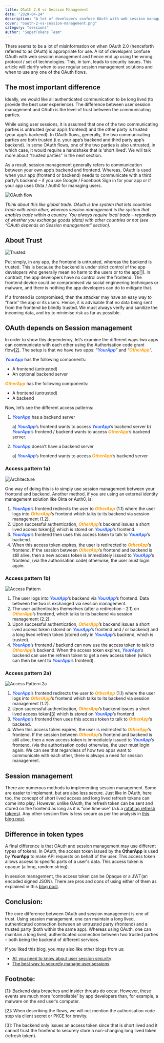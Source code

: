 ```yaml
---
title: OAuth 2.0 vs Session Management
date: "2020-04-24"
description: "A lot of developers confuse OAuth with web session management and hence end up using the wrong protocol. This article will clarify when to use what solution."
cover: "oauth-2-vs-session-management.png"
category: "sessions"
author: "SuperTokens Team"
---
```


There seems to be a lot of misinformation on when OAuth 2.0 (henceforth referred to as OAuth) is appropriate for use. A lot of developers confuse OAuth with web session management and hence end up using the wrong protocol / set of technologies. This, in turn, leads to security issues. This article will clarify when to use regular session management solutions and when to use any one of the OAuth flows.

## The most important difference

Ideally, we would like all authenticated communication to be long lived (to provide the best user experience). The difference between user session management and OAuth is the level of trust between the communicating parties.

While using user sessions, it is assumed that one of the two communicating parties is untrusted (your app’s frontend) and the other party is trusted (your app’s backend). In OAuth flows, generally, the two communicating parties are both trusted (i.e. your app’s backend and third party app’s backend). In some OAuth flows, one of the two parties is also untrusted, in which case, it would require a handshake that is ‘short lived’. We will talk more about “trusted parties” in the next section.

As a result, session management generally refers to communication between your own app’s backend and frontend. Whereas, OAuth is used when your app (frontend or backend) needs to communicate with a third party’s backend – if you use Google / Facebook Sign in for your app or if your app uses Okta / Auth0 for managing users.

![OAuth flow](./oauth_flow.png)

*Think about this like global trade. OAuth is the system that lets countries trade with each other, whereas session management is the system that enables trade within a country. You always require local trade – regardless of whether you exchange goods (data) with other countries or not (see “OAuth depends on Session management” section).*

## About Trust

![Trusted](./trust.png)

Put simply, in any app, the frontend is untrusted, whereas the backend is trusted. This is because the backend is under strict control of the app developers who generally mean no harm to the users or to the app[[1]](#footnote). In contrast, the app developers have no control over the frontend. The frontend device could be compromised via social engineering techniques or malware, and there is nothing the app developers can do to mitigate that.

If a frontend is compromised, then the attacker may have an easy way to “harm” the app or its users. Hence, it is advisable that no data being sent from the frontend be blindly trusted. We must always verify and sanitize the incoming data, and try to minimise risk as far as possible.

## OAuth depends on Session management

In order to show this dependency, let’s examine the different ways two apps can communicate with each other using the Authorisation code grant flow[[2]](#footnote). The setup is that we have two apps: “<span style="color:#36f; font-weight: bold; font-style: italic">YourApp</span>” and “<span style="color:#ff9f09; font-weight: bold; font-style: italic">OtherApp</span>”.

<span style="color:#36f; font-weight: bold; font-style: italic">YourApp</span> has the following components:

- A frontend (untrusted)
- An optional backend server

<span style="color:#ff9f09; font-weight: bold; font-style: italic">OtherApp</span> has the following components:

- A frontend (untrusted)
- A backend

Now, let’s see the different access patterns:

1. <span style="color:#36f; font-weight: bold; font-style: italic">YourApp</span> has a backend server

    a) <span style="color:#36f; font-weight: bold; font-style: italic">YourApp</span>’s frontend wants to access <span style="color:#36f; font-weight: bold; font-style: italic">YourApp</span>’s backend server
    b) <span style="color:#36f; font-weight: bold; font-style: italic">YourApp</span>’s frontend / backend wants to access <span style="color:#ff9f09; font-weight: bold; font-style: italic">OtherApp</span>’s backend server.

2. <span style="color:#36f; font-weight: bold; font-style: italic">YourApp</span> doesn’t have a backend server

    a) <span style="color:#36f; font-weight: bold; font-style: italic">YourApp</span>’s frontend wants to access <span style="color:#ff9f09; font-weight: bold; font-style: italic">OtherApp</span>’s backend server

### Access pattern 1a)

![Architecture](./architecture.png)

One way of doing this is to simply use session management between your frontend and backend. Another method, if you are using an external identity management solution like Okta or Auth0, is:

1. <span style="color:#36f; font-weight: bold; font-style: italic">YourApp</span>’s frontend redirects the user to <span style="color:#ff9f09; font-weight: bold; font-style: italic">OtherApp</span> (1.1) where the user logs into <span style="color:#ff9f09; font-weight: bold; font-style: italic">OtherApp</span>’s frontend which talks to its backend via session management (1.2).
2. Upon successful authentication, <span style="color:#ff9f09; font-weight: bold; font-style: italic">OtherApp</span>’s backend issues a short lived access token[[3]](#footnote) which is stored on <span style="color:#36f; font-weight: bold; font-style: italic">YourApp</span>’s frontend.
3. <span style="color:#36f; font-weight: bold; font-style: italic">YourApp</span>’s frontend then uses this access token to talk to <span style="color:#36f; font-weight: bold; font-style: italic">YourApp</span>’s backend.
4. When this access token expires, the user is redirected to <span style="color:#ff9f09; font-weight: bold; font-style: italic">OtherApp</span>’s frontend. If the session between <span style="color:#ff9f09; font-weight: bold; font-style: italic">OtherApp</span>’s frontend and backend is still alive, then a new access token is immediately issued to <span style="color:#36f; font-weight: bold; font-style: italic">YourApp</span>’s frontend, (via the authorisation code) otherwise, the user must login again.

### Access pattern 1b)

![Access Pattern](./access_pattern_a.png)

1. The user logs into <span style="color:#36f; font-weight: bold; font-style: italic">YourApp</span>’s backend via <span style="color:#36f; font-weight: bold; font-style: italic">YourApp</span>’s frontend. Data between the two is exchanged via session management.
2. The user authenticates themselves (after a redirection – 2.1) on <span style="color:#ff9f09; font-weight: bold; font-style: italic">OtherApp</span>’s frontend, which talks to its backend via session management (2.2).
3. Upon successful authentication, <span style="color:#ff9f09; font-weight: bold; font-style: italic">OtherApp</span>’s backend issues a short lived access token (stored on <span style="color:#36f; font-weight: bold; font-style: italic">YourApp</span>’s frontend and / or backend) and a long lived refresh token (stored only in <span style="color:#36f; font-weight: bold; font-style: italic">YourApp</span>’s backend, which is trusted).
4. <span style="color:#36f; font-weight: bold; font-style: italic">YourApp</span>’s frontend / backend can now use the access token to talk to <span style="color:#ff9f09; font-weight: bold; font-style: italic">OtherApp</span>’s backend. When the access token expires, <span style="color:#36f; font-weight: bold; font-style: italic">YourApp</span>’s backend can use the refresh token to get a new access token (which can then be sent to <span style="color:#36f; font-weight: bold; font-style: italic">YourApp</span>’s frontend).

### Access pattern 2a)

![Access Pattern 2a](./access_pattern_2a.png)

1. <span style="color:#36f; font-weight: bold; font-style: italic">YourApp</span>’s frontend redirects the user to <span style="color:#ff9f09; font-weight: bold; font-style: italic">OtherApp</span> (1.1) where the user logs into <span style="color:#ff9f09; font-weight: bold; font-style: italic">OtherApp</span>’s frontend which talks to its backend via session management (1.2).
2. Upon successful authentication, <span style="color:#ff9f09; font-weight: bold; font-style: italic">OtherApp</span>’s backend issues a short lived access token[[3]](#footnote) which is stored on <span style="color:#36f; font-weight: bold; font-style: italic">YourApp</span>’s frontend.
3. <span style="color:#36f; font-weight: bold; font-style: italic">YourApp</span>’s frontend then uses this access token to talk to <span style="color:#ff9f09; font-weight: bold; font-style: italic">OtherApp</span>’s backend.
4. When this access token expires, the user is redirected to <span style="color:#ff9f09; font-weight: bold; font-style: italic">OtherApp</span>’s frontend. If the session between <span style="color:#ff9f09; font-weight: bold; font-style: italic">OtherApp</span>’s frontend and backend is still alive, then a new access token is immediately issued to <span style="color:#36f; font-weight: bold; font-style: italic">YourApp</span>’s frontend, (via the authorisation code) otherwise, the user must login again.
We can see that regardless of how two apps want to communicate with each other, there is always a need for session management.

## Session management

There are numerous methods to implementing session management. Some are easier to implement, but are also less secure. Just like in OAuth, here too, the concept of short lived access and long lived refresh tokens can come into play. However, unlike OAuth, the refresh token can be sent and stored on the frontend as long as it is “one time use” (a.k.a [rotating refresh tokens](https://tools.ietf.org/html/rfc6819#section-5.2.2.3)). Any other session flow is less secure as per the analysis in [this blog post](https://supertokens.com/blog/all-you-need-to-know-about-user-session-security).

## Difference in token types

A final difference is that OAuth and session management may use different types of tokens. In OAuth, the access token issued by the **OtherApp** is used by **YourApp** to make API requests on behalf of the user. This access token allows access to specific parts of a user's data. This access token is opaque (a long, random string).

In session management, the access token can be Opaque or a JWT(an encoded signed JSON). There are pros and cons of using either of them as explained in this [blog post](https://supertokens.com/blog/are-you-using-jwts-for-user-sessions-in-the-correct-way).

## Conclusion:

The core difference between OAuth and session management is one of trust. Using session management, one can maintain a long lived, authenticated connection between an untrusted party (frontend) and a trusted party (both within the same app). Whereas using OAuth, one can maintain a long lived, authenticated connection between two trusted parties – both being the backend of different services.

If you liked this blog, you may also like other blogs from us:

- [All you need to know about user session security](https://supertokens.com/blog/all-you-need-to-know-about-user-session-security)
- [The best way to securely manage user sessions](https://supertokens.com/blog/the-best-way-to-securely-manage-user-sessions)

## Footnote:

[1]: Backend data breaches and insider threats do occur. However, these events are much more “controllable” by app developers than, for example, a malware on the end user’s computer.

[2]: When describing the flows, we will not mention the authorisation code step via client secret or PKCE for brevity.

[3]: The backend only issues an access token since that is short lived and it cannot trust the frontend to securely store a non-changing long lived token (refresh token).